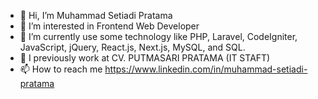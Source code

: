 - 👋 Hi, I’m Muhammad Setiadi Pratama
- 👀 I’m interested in Frontend Web Developer
- 🌱 I’m currently use some technology like PHP, Laravel, CodeIgniter, JavaScript, jQuery, React.js, Next.js, MySQL, and SQL. 
- :office: I previously work at CV. PUTMASARI PRATAMA (IT STAFT)
- 📫 How to reach me https://www.linkedin.com/in/muhammad-setiadi-pratama
<!--- 💞️ I’m looking to collaborate on ... --->

<!---
idaitesamatarp/idaitesamatarp is a ✨ special ✨ repository because its `README.md` (this file) appears on your GitHub profile.
You can click the Preview link to take a look at your changes.
--->
